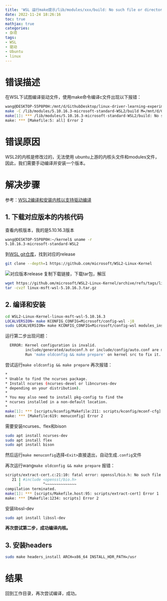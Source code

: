 ```yaml
---
title: 'WSL 运行make提示/lib/modules/xxx/build: No such file or directory. Stop.错误解决办法'
date: 2022-11-24 18:26:16
toc: true
mathjax: true
categories:
- 杂项
tags:
- WSL
- 驱动
- Ubuntu
- linux
---
```


# 错误描述
在WSL下试图编译驱动文件，使用make命令编译c文件出现以下报错：
```bash
wang@DESKTOP-55P8P0H:/mnt/d/GithubDesktop/linux-driver-learning-experiment/1.hello_driver$ make
make -C /lib/modules/5.10.16.3-microsoft-standard-WSL2/build M=/mnt/d/GithubDesktop/linux-driver-learning-experiment/1.hello_driver modules
make[1]: *** /lib/modules/5.10.16.3-microsoft-standard-WSL2/build: No such file or directory.  Stop.
make: *** [Makefile:5: all] Error 2
```
# 错误原因
WSL2的内核是修改过的，无法使用 ubuntu上游的内核头文件和modules文件，因此，我们需要手动编译并安装一个版本。


# 解决步骤
参考：[WSL2编译和安装内核以支持驱动编译](https://www.cnblogs.com/hartmon/p/15771731.html)
## 1. 下载对应版本的内核代码
查看内核版本，我的是5.10.16.3版本
```bash
wang@DESKTOP-55P8P0H:~/kernel$ uname -r
5.10.16.3-microsoft-standard-WSL2
```
到[WSL git仓库](https://github.com/microsoft/WSL2-Linux-Kerne)，找到对应的release
```bash
git clone --depth=1 https://github.com/microsoft/WSL2-Linux-Kernel
```
![对应版本release](https://raw.githubusercontent.com/buttering/EasyBlogs/master/asset/pictures/aed2424a629ae84d5396aaf9d9093a34/13763bc1a0ce0270aeb3990ba6bea4c8.jpeg)
复制下载链接，下载tar包，解压
```bash
wget https://github.om/microsoft/WSL2-Linux-Kernel/archive/refs/tags/linux-msft-wsl-5.10.16.3.tar.gz
tar -cvzf linux-msft-wsl-5.10.16.3.tar.gz
```
## 2. 编译和安装
```bash
cd WSL2-Linux-Kernel-linux-msft-wsl-5.10.16.3
LOCALVERSION= make KCONFIG_CONFIG=Microsoft/config-wsl -j8
sudo LOCALVERSION= make KCONFIG_CONFIG=Microsoft/config-wsl modules_install -j8
```
运行第二步出现问题：
```bash
  ERROR: Kernel configuration is invalid.
         include/generated/autoconf.h or include/config/auto.conf are missing.
         Run 'make oldconfig && make prepare' on kernel src to fix it.
```
尝试运行```make oldconfig && make prepare```
再次报错：
```bash
*
* Unable to find the ncurses package.
* Install ncurses (ncurses-devel or libncurses-dev
* depending on your distribution).
*
* You may also need to install pkg-config to find the
* ncurses installed in a non-default location.
*
make[1]: *** [scripts/kconfig/Makefile:211: scripts/kconfig/mconf-cfg] Error 1
make: *** [Makefile:619: menuconfig] Error 2
```
需要安装ncurses、flex和bison
```bash
sudo apt install ncurses-dev
sudo apt install flex
sudo apt install bison
```
然后运行```make menuconfig```选择```<Exit>```直接退出，自动生成```.config```文件

再次运行wang```make oldconfig && make prepare```
报错：
```bash
scripts/extract-cert.c:21:10: fatal error: openssl/bio.h: No such file or directory
   21 | #include <openssl/bio.h>
      |          ^~~~~~~~~~~~~~~
compilation terminated.
make[1]: *** [scripts/Makefile.host:95: scripts/extract-cert] Error 1
make: *** [Makefile:1234: scripts] Error 2
```
安装libssl-dev
```bash
sudo apt install libssl-dev
```
**再次尝试第二步，成功编译内核。**
## 3. 安装headers
```bash
sudo make headers_install ARCH=x86_64 INSTALL_HDR_PATH=/usr
```
# 结果
回到工作目录，再次尝试编译，成功。